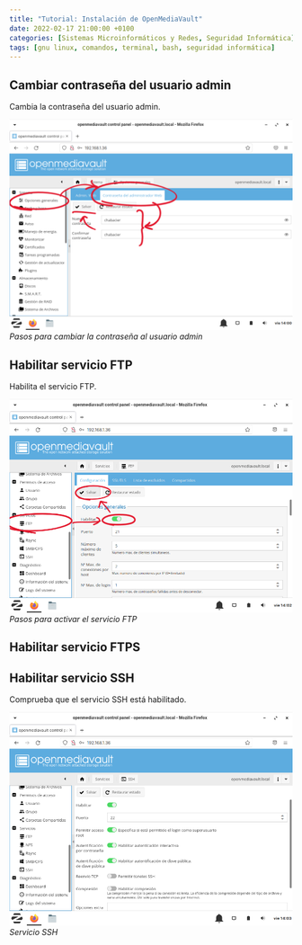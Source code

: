 ```yaml
---
title: "Tutorial: Instalación de OpenMediaVault"
date: 2022-02-17 21:00:00 +0100
categories: [Sistemas Microinformáticos y Redes, Seguridad Informática]
tags: [gnu linux, comandos, terminal, bash, seguridad informática]
---
```


## Cambiar contraseña del usuario admin

Cambia la contraseña del usuario admin.

![img-description](/assets/img/tutorial-instalacion-openmediavault/omv-password.png)
_Pasos para cambiar la contraseña al usuario admin_

## Habilitar servicio FTP

Habilita el servicio FTP.

![img-description](/assets/img/tutorial-instalacion-openmediavault/omv-ftp.png)
_Pasos para activar el servicio FTP_

## Habilitar servicio FTPS



## Habilitar servicio SSH

Comprueba que el servicio SSH está habilitado.

![img-description](/assets/img/tutorial-instalacion-openmediavault/omv-ssh.png)
_Servicio SSH_

